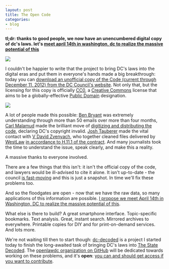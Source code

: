 ```yaml
---
layout: post
title: The Open Code
categories:
- blog
---
```


**tl;dr: thanks to good people, we now have an unencumbered digital copy of dc's laws.
let's [meet april 14th in washington, dc to realize the massive potential of this](http://dccode-eorg.eventbrite.com/)**

![](http://farm9.staticflickr.com/8124/8620236456_8c9f5c58df_b.jpg)

I couldn't be happier to write that the project to bring DC's laws into
the digital eras and put them in everyone's hands made a big breakthrough:
today you can [download an unofficial copy of the
Code (current through December 11, 2012) from the DC Council's website](http://dccouncil.us/UnofficialDCCode).
Not only that, but the licensing for this copy is officially [CC0](http://creativecommons.org/choose/zero/),
a [Creative Commons](http://creativecommons.org/) license that aims to be
a globally-effective [Public Domain](http://macwright.org/2013/02/14/the-law-is-public-domain.html)
designation.

![](http://farm9.staticflickr.com/8250/8619155565_4063e20890_b.jpg)

A lot of people made this possible: [Ben Bryant](http://dccouncil.us/offices/office-of-the-general-counsel)
was extremely understanding through more than 50 emails over more than
four months, [Carl Malamud](http://en.wikipedia.org/wiki/Carl_Malamud) made the
brilliant move of [digitizing and distributing the code](http://boingboing.net/2013/03/27/municipal-codes-of-dc-free-fo.html),
declaring DC's copyright invalid. [Josh Tauberer](http://occams.info/) made
the vital contact with [V David Zvenyach](https://twitter.com/vdavez), who
together cleaned files delivered by [WestLaw](http://www.westlaw.com/) [in accordance to
H.11.1 of the contract](http://archive.org/details/DcContractWithWestFor2012).
And many journalists took the time to understand the issue, speak clearly,
and make this a reality.

A massive thanks to everyone involved.

There are a few things that this isn't: it isn't the official copy of the
code, and lawyers would be ill-advised to cite it alone. It isn't up-to-date -
the council [is fast-moving](http://macwright.org/2013/02/11/the-code-written.html) and
this is just a snapshot. In time we'll fix these problems too.

And so the floodgates are open - now that we have the raw data, so many applications
of this information are possible.
[I propose we meet April 14th in Washington, DC to realize the massive potential of this](http://dccode-eorg.eventbrite.com/).

What else is there to build? A great smartphone interface. Topic-specific
bookmarks. Text analysis. Great, instant search. Mirrored archives to everywhere.
Printable copies for DIY and for print-on-demand services. And lots more.

We're not waiting till then to start though: [dc-decoded](https://github.com/openlawdc/dc-decoded) is a
project I started today to finish the long-awaited task of bringing DC's laws
into [The State Decoded](http://www.statedecoded.com/). The [openlawdc organization on GitHub](https://github.com/openlawdc)
will be dedicated towards working on these problems, and it's **open**:
[you can and should get access if you want to contribute](https://github.com/openlawdc/openlawdc.github.com/issues/1).
